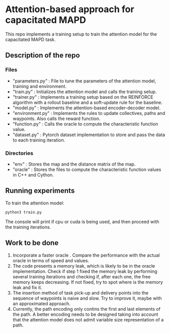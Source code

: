 # Attention-based approach for capacitated MAPD

This repo implements a training setup to train the attention model for the capacitated MAPD task.

## Description of the repo

### Files

- "parameters.py" : File to tune the parameters of the attention model, training and environment.
- "train.py" : Initializes the attention model and calls the training setup.
- "trainer.py" : Implements a training setup based on the REINFORCE algorithm with a rollout baseline and a soft-update rule for the baseline.
- "model.py" : Implements the attention-based encoder-decoder model.
- "environment.py" : Implements the rules to update collectives, paths and waypoints. Also calls the reward function.
- "function.py" : Calls the oracle to compute the characteristic function value.
- "dataset.py" : Pytorch dataset implementation to store and pass the data to each training iteration.

### Directories

- "env" : Stores the map and the distance matrix of the map.
- "oracle" : Stores the files to compute the characteristic function values in C++ and Cython.

## Running experiments

To train the attention model:

```
python3 train.py
```

The console will print if cpu or cuda is being used, and then proceed with the training iterations.

## Work to be done

1. Incorporate a faster oracle . Compare the performance with the actual oracle in terms of speed and values.
2. The code presents a memory leak, which is likely to be in the oracle implementation. Check if step 1 fixed the memory leak by performing several training iterations and checking if, after each one, the free memory keeps decreasing. If not fixed, try to spot where is the memory leak and fix it.
3. The insertion method of task pick-up and delivery points into the sequence of waypoints is naive and slow. Try to improve it, maybe with an approximated approach.
4. Currently, the path encoding only contins the first and last elements of the path. A better encoding needs to be designed taking into account that the attention model does not admit variable size representation of a path.
